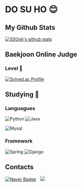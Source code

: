 <!-- ![header](https://capsule-render.vercel.app/api?type=waving&color=E3826C&height=250&section=header&text=SSOsh's%20github&fontSize=90&animation=fadeIn&fontAlignY=38&desc=%20&descAlignY=62&descAlign=62)
-->
# DO SU HO 😊

## My Github Stats
[![SSOsh's github stats](https://github-readme-stats.vercel.app/api?username=SSOsh)](https://github.com/SSOsh/github-readme-stats)

## Baekjoon Online Judge
### Level 🤔
[![Solved.ac Profile](http://mazassumnida.wtf/api/v2/generate_badge?boj=tngh147258)](https://solved.ac/tngh147258)

## Studying 📖
### Languagues
![Python](https://img.shields.io/badge/Python-3776AB.svg?&style=for-the-badge&logo=Python&logoColor=white)
![Java](https://img.shields.io/badge/Java-007396.svg?&style=for-the-badge&logo=Java&logoColor=white)
<!-- ![Elixir](https://img.shields.io/badge/Elixir-4B275F.svg?&style=for-the-badge&logo=Elixir&logoColor=white) -->
<!-- ![Github](https://img.shields.io/badge/Github-181717.svg?&style=for-the-badge&logo=Github&logoColor=white) -->
![Mysql](https://img.shields.io/badge/Mysql-4479A1.svg?&style=for-the-badge&logo=Mysql&logoColor=white)

### Framework
![Spring](https://img.shields.io/badge/Spring-6DB33F.svg?&style=for-the-badge&logo=Spring&logoColor=white)
![Django](https://img.shields.io/badge/Django-092E20.svg?&style=for-the-badge&logo=Django&logoColor=white)

## Contacts
[![Naver Badge](https://img.shields.io/badge/Naver-03C75A?style=flat-square&logo=Naver&logoColor=white&link=mailto:tngh147258@naver.com)](mailto:tngh147258@naver.com)
<img
src="http://img.shields.io/badge/-Instagram-white?style=flat&logo=Instagram&link=https://instagram.com/fivepxint/"
style="height : auto; margin-left : 10px; margin-right : 10px;"/>
</a> <a href="mailto:quf8093@gmail.com">
